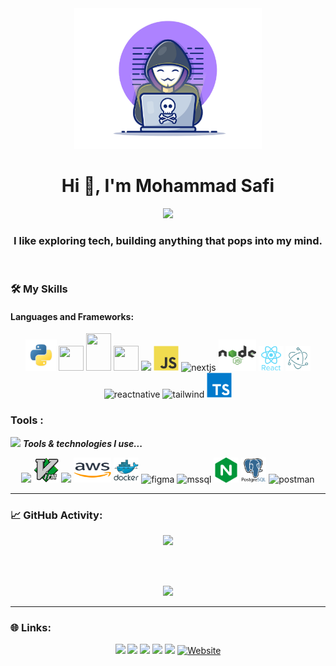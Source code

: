 <div align="center">
  <img width="300rem"; height="auto" src="./resources/img/materialHacker.png"/>
  <h1>Hi 👋, I'm Mohammad Safi</h1>
  <img src="https://img.shields.io/twitter/follow/ZRealSafi">
  <h3>I like exploring tech, building anything that pops into my mind.</h3>
</div>
<br />
 


### 🛠️ My Skills
#### Languages and Frameworks:

<p align="center">
 <img height="50" width="50" src="https://raw.githubusercontent.com/github/explore/80688e429a7d4ef2fca1e82350fe8e3517d3494d/topics/python/python.png"> 
 <img height="40" width="40" src="https://seeklogo.com/images/C/c-programming-language-logo-9B32D017B1-seeklogo.com.png"> 
 <img height="60" width="40" src="https://seeklogo.com/images/J/java-logo-7F8B35BAB3-seeklogo.com.png"> 
 <img height="40" width="40" src="https://www.vectorlogo.zone/logos/kotlinlang/kotlinlang-icon.svg"> 
  <img height="50" src="https://icons-for-free.com/iff/png/512/vscode+icons+type+solidity-1324451490099123586.png"> 
     <img
      src="https://raw.githubusercontent.com/devicons/devicon/master/icons/javascript/javascript-original.svg"
      alt="javascript"
      width="40"
      height="40"
    /> 
     <img
      src="https://miro.medium.com/v2/resize:fit:1152/format:webp/1*yqQpg5pkNNY2NCdcmqVstw.png"
      alt="nextjs"
      width="40"
      height="40"
    /> 
     <img
      src="https://raw.githubusercontent.com/devicons/devicon/master/icons/nodejs/nodejs-original-wordmark.svg"
      alt="nodejs"
      width="60"
      height="50"
    /> 
     <img
      src="https://raw.githubusercontent.com/devicons/devicon/master/icons/react/react-original-wordmark.svg"
      alt="react"
      width="40"
      height="40"
    /> 
         <img
      src="https://raw.githubusercontent.com/devicons/devicon/master/icons/electron/electron-original.svg"
      alt="typescript"
      width="40"
      height="40"
    /> 
     <img
      src="https://reactnative.dev/img/header_logo.svg"
      alt="reactnative"
      width="40"
      height="40"
    /> 
     <img
      src="https://www.vectorlogo.zone/logos/tailwindcss/tailwindcss-icon.svg"
      alt="tailwind"
      width="40"
      height="40"
    /> 
     <img
      src="https://raw.githubusercontent.com/devicons/devicon/master/icons/typescript/typescript-original.svg"
      alt="typescript"
      width="40"
      height="40"
    /> 

</p>
    




### Tools :

<img src="https://media.giphy.com/media/iY8CRBdQXODJSCERIr/giphy.gif" width="30px">&nbsp;***Tools & technologies I use...***
<p align="center">

  
   <img height="45" src="https://www.freepnglogos.com/uploads/linux-png/linux-tux-penguin-animal-vector-graphic-pixabay-21.png"> 
   <img height="40" width="40" src="https://raw.githubusercontent.com/github/explore/80688e429a7d4ef2fca1e82350fe8e3517d3494d/topics/vim/vim.png"> 
   <img height="50" src="https://www.vectorlogo.zone/logos/sqlite/sqlite-ar21.svg"> 
   <img
      src="https://raw.githubusercontent.com/devicons/devicon/master/icons/amazonwebservices/amazonwebservices-original-wordmark.svg"
      alt="aws"
      width="60"
      height="40"
    /> 
     <img
      src="https://raw.githubusercontent.com/devicons/devicon/master/icons/docker/docker-original-wordmark.svg"
      alt="docker"
      width="40"
      height="40"
    /> 
     <img
      src="https://www.vectorlogo.zone/logos/figma/figma-icon.svg"
      alt="figma"
      width="40"
      height="40"
    /> 
     <img
      src="https://www.svgrepo.com/show/303229/microsoft-sql-server-logo.svg"
      alt="mssql"
      width="40"
      height="40"
    /> 
     <img
      src="https://raw.githubusercontent.com/devicons/devicon/master/icons/nginx/nginx-original.svg"
      alt="nginx"
      width="40"
      height="40"
    /> 
     <img
      src="https://raw.githubusercontent.com/devicons/devicon/master/icons/postgresql/postgresql-original-wordmark.svg"
      alt="postgresql"
      width="40"
      height="40"
    /> 
     <img
      src="https://www.vectorlogo.zone/logos/getpostman/getpostman-icon.svg"
      alt="postman"
      width="40"
      height="40"
    /> 

</p>

---

### 📈 GitHub Activity:
  
<div align="center">
  <img src="https://github-readme-stats.vercel.app/api?username=MohamadSafi&show_icons=true&theme=chartreuse-dark" width="400"/>

  <br><br> 

  <img src="https://github-profile-trophy.vercel.app/?username=MohamadSafi&theme=onedark&no-frame=true&column=3" width="400"/>
</div>



---

### 🌐 Links:
<div align="center">
  <a href="mailto:the.mohammad.safi@gmail.com"><img src="https://img.icons8.com/color/48/000000/gmail.png"/></a>
  <a href="https://stackoverflow.com/users/18441836/mohammad-safi"><img src="https://img.icons8.com/color/48/000000/stackoverflow.png"/></a>
  <a href="https://www.linkedin.com/in/mohamad-safi"><img src="https://img.icons8.com/color/48/000000/linkedin.png"/></a>
  <a href="https://www.instagram.com/mohmmed_safi/"><img src="https://img.icons8.com/color/48/000000/instagram-new.png"/></a>
  <a href="https://x.com/ZRealSafi"><img src="https://img.icons8.com/40/ffffff/x"/></a>
  <a href="https://mohammadsafi.com"><img src="https://img.icons8.com/ios-filled/45/ffffff/domain.png" alt="Website"/></a>
</div>



